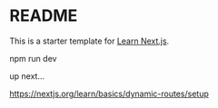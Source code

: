 # README

This is a starter template for [Learn Next.js](https://nextjs.org/learn).

npm run dev

up next...

<https://nextjs.org/learn/basics/dynamic-routes/setup>
